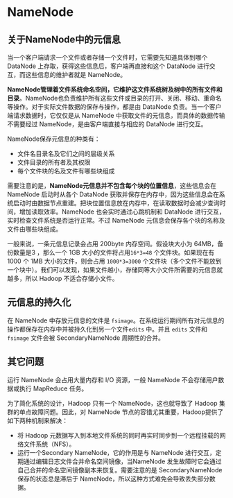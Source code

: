 # NameNode

## 关于NameNode中的元信息

当一个客户端请求一个文件或者存储一个文件时，它需要先知道具体到哪个 DataNode 上存取，获得这些信息后，客户端再直接和这个 DataNode 进行交互，而这些信息的维护者就是 NameNode。

**NameNode管理着文件系统命名空间，它维护这文件系统树及树中的所有文件和目录**。NameNode也负责维护所有这些文件或目录的打开、关闭、移动、重命名等操作。对于实际文件数据的保存与操作，都是由 DataNode 负责。当一个客户端请求数据时，它仅仅是从 NameNode 中获取文件的元信息，而具体的数据传输不需要经过 NameNode，是由客户端直接与相应的 DataNode 进行交互。

NameNode保存元信息的种类有：

- 文件名目录名及它们之间的层级关系
- 文件目录的所有者及其权限
- 每个文件块的名及文件有哪些块组成

需要注意的是，**NameNode元信息并不包含每个块的位置信息**，这些信息会在 NameNode 启动时从各个 DataNode 获取并保存在内存中，因为这些信息会在系统启动时由数据节点重建。把块位置信息放在内存中，在读取数据时会减少查询时间，增加读取效率。NameNode 也会实时通过心跳机制和 DataNode 进行交互，实时检查文件系统是否运行正常。不过 NameNode 元信息会保存各个块的名称及文件由哪些块组成。

一般来说，一条元信息记录会占用 200byte 内存空间。假设块大小为 64MB，备份数量是3 ，那么一个 1GB 大小的文件将占用`16*3=48` 个文件块。如果现在有 1000 个 1MB 大小的文件，则会占用 `1000*3=3000` 个文件块（多个文件不能放到一个块中）。我们可以发现，如果文件越小，存储同等大小文件所需要的元信息就越多，所以 Hadoop 不适合存储小文件。

## 元信息的持久化

在 NameNode 中存放元信息的文件是 `fsimage`。在系统运行期间所有对元信息的操作都保存在内存中并被持久化到另一个文件`edits` 中。并且 `edits` 文件和 `fsimage` 文件会被 SecondaryNameNode 周期性的合并。

## 其它问题

运行 NameNode 会占用大量内存和 I/O 资源，一般 NameNode 不会存储用户数据或执行 MapReduce 任务。

为了简化系统的设计，Hadoop 只有一个 NameNode，这也就导致了 Hadoop 集群的单点故障问题。因此，对 NameNode 节点的容错尤其重要，Hadoop提供了如下两种机制来解决：

- 将 Hadoop 元数据写入到本地文件系统的同时再实时同步到一个远程挂载的网络文件系统（NFS）。
- 运行一个Secondary NameNode，它的作用是与 NameNode 进行交互，定期通过编辑日志文件合并命名空间镜像，当NameNode 发生故障时它会通过自己合并的命名空间镜像副本来恢复。需要注意的是 SecondaryNameNode 保存的状态总是滞后于 NameNode，所以这种方式难免会导致丢失部分数据。



